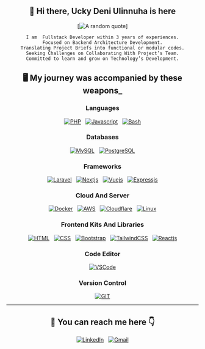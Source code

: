 <section align="center">

## 👋 Hi there, Ucky Deni Ulinnuha is here

[![A random quote](https://quotes-github-readme.vercel.app/api?type=horizontal&quote=%22Je%20Crois%20En%20Moi%22&theme=dracula&author=anonymous)]

```
I am  Fullstack Developer within 3 years of experiences.
Focused on Backend Architecture Development.
Translating Project Briefs into functional or modular codes.
Seeking Challenges on Collaborating With Project’s Team.
Committed to learn and grow on Technology’s Development.
```

## 🖥️ My journey was accompanied by these weapons_

<!-- Languages -->
<h3>Languages</h3>

<p>

 [![PHP](https://skillicons.dev/icons?i=php)](https://php.net/) &nbsp;
 [![Javascript](https://skillicons.dev/icons?i=javascript)](https://nodejs.org/) &nbsp;
 [![Bash](https://skillicons.dev/icons?i=bash)](https://www.gnu.org/software/bash/) 

</p>

<!-- Databases -->
<h3>Databases</h3>

<p>

 [![MySQL](https://skillicons.dev/icons?i=mysql)](https://mysql.com/) &nbsp;
 [![PostgreSQL](https://skillicons.dev/icons?i=postgresql)](https://postgresql.org/)  

</p>

<!-- Frameworks -->
<h3>Frameworks</h3>

<p>

 [![Laravel](https://skillicons.dev/icons?i=laravel)](https://laravel.com/) &nbsp;
 [![Nextjs](https://skillicons.dev/icons?i=nextjs)](https://nextjs.org/) &nbsp;
 [![Vuejs](https://skillicons.dev/icons?i=vuejs)](https://vuejs.org/) &nbsp;
 [![Expressjs](https://skillicons.dev/icons?i=expressjs)](https://expressjs.com/)  

</p>

<!-- Cloud And Server -->
<h3>Cloud And Server</h3>

<p>

 [![Docker](https://skillicons.dev/icons?i=docker)](https://docker.com/) &nbsp;
 [![AWS](https://skillicons.dev/icons?i=aws)](https://aws.amazon.com/) &nbsp;
 [![Cloudflare](https://skillicons.dev/icons?i=cloudflare)](https://cloudflare.com/) &nbsp;
 [![Linux](https://skillicons.dev/icons?i=linux)](https://linux.org/)  

</p>

<!-- Frontend Kits And Libraries -->
<h3>Frontend Kits And Libraries</h3>

<p>

 [![HTML](https://skillicons.dev/icons?i=html)](https://www.w3schools.com/html/) &nbsp;
 [![CSS](https://skillicons.dev/icons?i=css)](https://www.w3schools.com/css/) &nbsp;
 [![Bootstrap](https://skillicons.dev/icons?i=bootstrap)](https://getbootstrap.com/) &nbsp;
 [![TailwindCSS](https://skillicons.dev/icons?i=tailwindcss)](https://tailwindcss.com/) &nbsp;
 [![Reactjs](https://skillicons.dev/icons?i=react)](https://react.dev/)  

</p>

<!-- Code Editor -->
<h3>Code Editor</h3>

<p>

 [![VSCode](https://skillicons.dev/icons?i=vscode)](https://code.visualstudio.com/) 

</p>

<!-- Version Control -->
<h3>Version Control</h3>

<p>

 [![GIT](https://skillicons.dev/icons?i=git)](https://git-scm.com/) 

</p>

<hr />

## 📧 You can reach me here 👇

[![LinkedIn](https://skillicons.dev/icons?i=linkedin)](https://www.linkedin.com/in/ucky/) &nbsp;
[![Gmail](https://skillicons.dev/icons?i=gmail)](mailto:ucky.d.ulinnuha@gmail.com?subject=Hello%Ucky,%20From%20Github)

</section>
